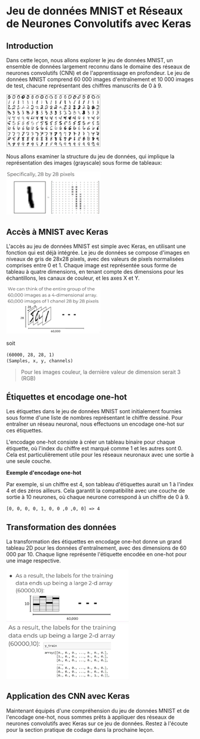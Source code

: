 # Jeu de données MNIST et Réseaux de Neurones Convolutifs avec Keras

## Introduction

Dans cette leçon, nous allons explorer le jeu de données MNIST, un ensemble de données largement reconnu dans le domaine des réseaux de neurones convolutifs (CNN) et de l'apprentissage en profondeur. Le jeu de données MNIST comprend 60 000 images d'entraînement et 10 000 images de test, chacune représentant des chiffres manuscrits de 0 à 9. 

<img src="mnist.jpg" width="50%">

Nous allons examiner la structure du jeu de données, qui implique la représentation des images (grayscale) sous forme de tableaux:

<img src="mnist-array.jpg" width="50%">

## Accès à MNIST avec Keras

L'accès au jeu de données MNIST est simple avec Keras, en utilisant une fonction qui est déjà intégrée. Le jeu de données se compose d'images en niveaux de gris de 28x28 pixels, avec des valeurs de pixels normalisées comprises entre 0 et 1. Chaque image est représentée sous forme de tableau à quatre dimensions, en tenant compte des dimensions pour les échantillons, les canaux de couleur, et les axes X et Y.

<img src="mnist-array-2.jpg" width="50%">

soit 

```
(60000, 28, 28, 1)
(Samples, x, y, channels)
```

> Pour les images couleur, la dernière valeur de dimension serait 3 (RGB)

## Étiquettes et encodage one-hot

Les étiquettes dans le jeu de données MNIST sont initialement fournies sous forme d'une liste de nombres représentant le chiffre dessiné. Pour entraîner un réseau neuronal, nous effectuons un encodage one-hot sur ces étiquettes. 

L'encodage one-hot consiste à créer un tableau binaire pour chaque étiquette, où l'index du chiffre est marqué comme 1 et les autres sont 0. Cela est particulièrement utile pour les réseaux neuronaux avec une sortie à une seule couche.

**Exemple d'encodage one-hot**

Par exemple, si un chiffre est 4, son tableau d'étiquettes aurait un 1 à l'index 4 et des zéros ailleurs. Cela garantit la compatibilité avec une couche de sortie à 10 neurones, où chaque neurone correspond à un chiffre de 0 à 9.

```
[0, 0, 0, 0, 1, 0, 0 ,0 ,0, 0] => 4
```
## Transformation des données

La transformation des étiquettes en encodage one-hot donne un grand tableau 2D pour les données d'entraînement, avec des dimensions de 60 000 par 10. Chaque ligne représente l'étiquette encodée en one-hot pour une image respective.

<img src="one-hot-2.jpg" width="65%">

<img src="one-hot.jpg" width="65%">


## Application des CNN avec Keras

Maintenant équipés d'une compréhension du jeu de données MNIST et de l'encodage one-hot, nous sommes prêts à appliquer des réseaux de neurones convolutifs avec Keras sur ce jeu de données. Restez à l'écoute pour la section pratique de codage dans la prochaine leçon.
